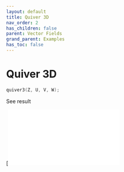 ```yaml
---
layout: default
title: Quiver 3D
nav_order: 2
has_children: false
parent: Vector Fields
grand_parent: Examples
has_toc: false
---
```

# Quiver 3D

```cpp
quiver3(Z, U, V, W);
```


See result

[![e../../../examples/vector_fields/quiver3/quiver3_1.cppuiver3_1.svg)](examples/vector_fields/quiver3/quiver3_1.cpp)




